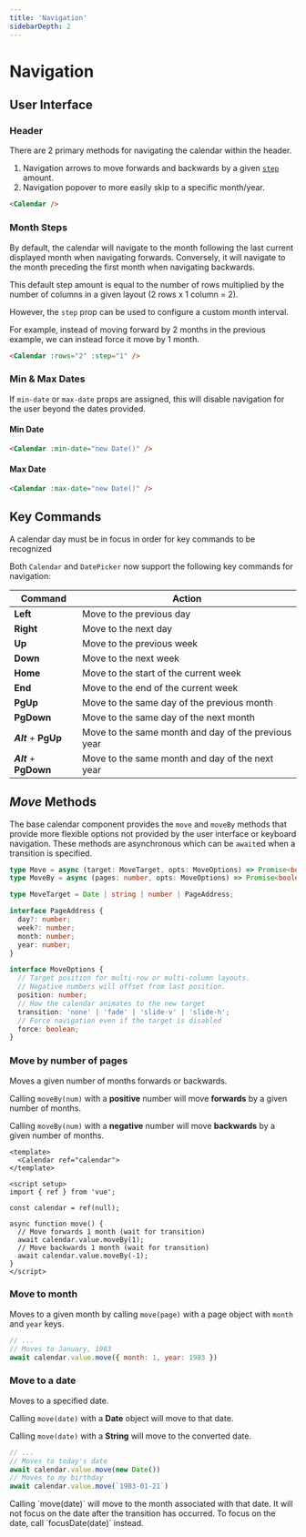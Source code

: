 ```yaml
---
title: 'Navigation'
sidebarDepth: 2
---
```


# Navigation

## User Interface

### Header

There are 2 primary methods for navigating the calendar within the header.

1. Navigation arrows to move forwards and backwards by a given [`step`](#month-steps) amount.
2. Navigation popover to more easily skip to a specific month/year.

<Example centered>
  <Calendar />
</Example>

```html
<Calendar />
```

### Month Steps

By default, the calendar will navigate to the month following the last current displayed month when navigating forwards. Conversely, it will navigate to the month preceding the first month when navigating backwards.

This default step amount is equal to the number of rows multiplied by the number of columns in a given layout (2 rows x 1 column = 2).

<Example centered>
  <Calendar :rows="2" />
</Example>

However, the `step` prop can be used to configure a custom month interval.

For example, instead of moving forward by 2 months in the previous example, we can instead force it move by 1 month.

<Example centered>
  <Calendar :rows="2" :step="1" />
</Example>

```html
<Calendar :rows="2" :step="1" />
```

### Min & Max Dates

If `min-date` or `max-date` props are assigned, this will disable navigation for the user beyond the dates provided.

#### Min Date

<Example centered>
  <Calendar :min-date="new Date()" />
</Example>

```html
<Calendar :min-date="new Date()" />
```

#### Max Date

<Example centered>
  <Calendar :max-date="new Date()" />
</Example>

```html
<Calendar :max-date="new Date()" />
```

## Key Commands

<BaseAlert warning>
  A calendar day must be in focus in order for key commands to be recognized
</BaseAlert>

Both `Calendar` and `DatePicker` now support the following key commands for navigation:

| Command | Action |
| --- | --- |
| **Left** | Move to the previous day |
| **Right** | Move to the next day |
| **Up** | Move to the previous week |
| **Down** | Move to the next week |
| **Home** | Move to the start of the current week |
| **End** | Move to the end of the current week |
| **PgUp** | Move to the same day of the previous month |
| **PgDown** | Move to the same day of the next month |
| ***Alt*** + **PgUp** | Move to the same month and day of the previous year |
| ***Alt*** + **PgDown** | Move to the same month and day of the next year |

## *Move* Methods

The base calendar component provides the `move` and `moveBy` methods that provide more flexible options not provided by the user interface or keyboard navigation. These methods are asynchronous which can be `await`ed when a transition is specified.

```ts
type Move = async (target: MoveTarget, opts: MoveOptions) => Promise<boolean>;
type MoveBy = async (pages: number, opts: MoveOptions) => Promise<boolean>;

type MoveTarget = Date | string | number | PageAddress;

interface PageAddress {
  day?: number;
  week?: number;
  month: number;
  year: number;
}

interface MoveOptions {
  // Target position for multi-row or multi-column layouts.
  // Negative numbers will offset from last position.
  position: number;
  // How the calendar animates to the new target
  transition: 'none' | 'fade' | 'slide-v' | 'slide-h';
  // Force navigation even if the target is disabled
  force: boolean;
}
```

### Move by number of pages

Moves a given number of months forwards or backwards.

Calling `moveBy(num)` with a **positive** number will move **forwards** by a given number of months.

Calling `moveBy(num)` with a **negative** number will move **backwards** by a given number of months.

<Example centered>
  <NavigationMoveMonths />
</Example>

```vue
<template>
  <Calendar ref="calendar">
</template>

<script setup>
import { ref } from 'vue';

const calendar = ref(null);

async function move() {
  // Move forwards 1 month (wait for transition)
  await calendar.value.moveBy(1);
  // Move backwards 1 month (wait for transition)
  await calendar.value.moveBy(-1);
}
</script>
```

### Move to month

Moves to a given month by calling `move(page)` with a page object with `month` and `year` keys.

```js
// ...
// Moves to January, 1983
await calendar.value.move({ month: 1, year: 1983 })
```

### Move to a date

Moves to a specified date.

Calling `move(date)` with a **Date** object will move to that date.

Calling `move(date)` with a **String** will move to the converted date.

```js
// ...
// Moves to today's date
await calendar.value.move(new Date())
// Moves to my birthday
await calendar.value.move(`1983-01-21`)
```

<BaseAlert warning>
  Calling `move(date)` will move to the month associated with that date. It will not focus on the date after the transition has occurred. To focus on the date, call `focusDate(date)` instead.
</BaseAlert>

<Example>
  <NavigationMove />
</Example>